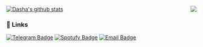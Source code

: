 
<a href="https://github.com/anuraghazra/github-readme-stats"><img align="top" src="https://github-readme-stats.vercel.app/api?username=dkondakova&count_private=true&show_icons=true&title_color=386C3E&icon_color=386C3E&text_color=539F56&cache_seconds=1800&hide_border=true&custom_title=My%20GitHub%20Stats" alt="Dasha's github stats" /></a> <a href="https://github.com/anuraghazra/github-readme-stats"><img align="right" src="https://github-readme-stats.vercel.app/api/top-langs/?username=dkondakova&layout=compact&langs_count=6&title_color=386C3E&hide_border=true" /></a> 


### 🔗 Links  
[![Telegram Badge](https://img.shields.io/badge/-Telegram-386C3E?style=for-the-badge&logo=telegram)](https://t.me/dkondakova)
[![Spotufy Badge](https://img.shields.io/badge/-Spotify-386C3E?style=for-the-badge&logo=spotify)](https://open.spotify.com/user/31lbyjz3rflihu7ytvccpo4muatu)
[![Email Badge](https://img.shields.io/badge/-Email-386C3E?style=for-the-badge&logo=gmail)](mailto:darya.kondakova@gmail.com)  

<!--
**dkondakova/dkondakova** is a ✨ _special_ ✨ repository because its `README.md` (this file) appears on your GitHub profile.

Here are some ideas to get you started:

- 🔭 I’m currently working on ...
- 🌱 I’m currently learning ...
- 👯 I’m looking to collaborate on ...
- 🤔 I’m looking for help with ...
- 💬 Ask me about ...
- 📫 How to reach me: ...
- 😄 Pronouns: ...
- ⚡ Fun fact: ...
-->

